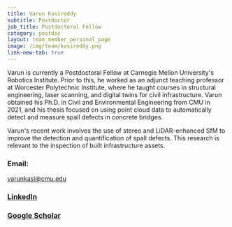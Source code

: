 ```yaml
---
title: Varun Kasireddy
subtitle: Postdoctor
job_title: Postdoctoral Fellow
category: postdoc
layout: team_member_personal_page
image: /img/team/kasireddy.png
link-new-tab: true
---
```


Varun is currently a Postdoctoral Fellow at Carnegie Mellon University's Robotics Institute. Prior to this, he worked as an adjunct teaching professor at Worcester Polytechnic Institute, where he taught courses in structural engineering, laser scanning, and digital twins for civil infrastructure. Varun obtained his Ph.D. in Civil and Environmental Engineering from CMU in 2021, and his thesis focused on using point cloud data to automatically detect and measure spall defects in concrete bridges.

Varun's recent work involves the use of stereo and LiDAR-enhanced SfM to improve the detection and quantification of spall defects. This research is relevant to the inspection of built infrastructure assets.

### Email: ##

[varunkasi@cmu.edu](varunkasi@cmu.edu)

### [LinkedIn](https://www.linkedin.com/in/varunkasi/) ###

### [Google Scholar](https://scholar.google.com/citations?user=N7rZES4AAAAJ&hl=en&oi=ao) ###
